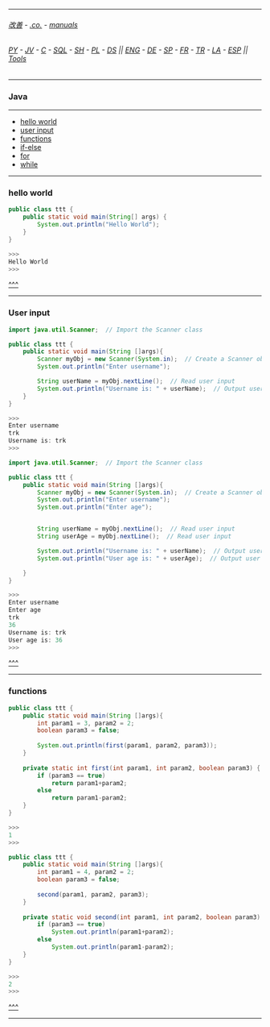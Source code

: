 
---

###### [改善](https://github.com/ttltrk/0C/blob/master/README.MD) - [.co.](https://github.com/ttltrk/PRG/blob/master/CODING.MD) - [manuals](https://github.com/ttltrk/PRG/blob/master/MAN.MD)

###### [PY](https://github.com/ttltrk/PRG/blob/master/PY/DOC/PYF/PYF.MD) - [JV](https://github.com/ttltrk/PRG/blob/master/JAVA/JAVA.MD) - [C](https://github.com/ttltrk/PRG/blob/master/C/C.MD) - [SQL](https://github.com/ttltrk/DB/blob/master/SQL/DOC/OSM/OSQLM/SQLM/SQLM.MD) - [SH](https://github.com/ttltrk/ELSE/blob/master/M/UX/UX.MD) - [PL](https://github.com/ttltrk/PRG/blob/master/PERL/PL.MD) - [DS](https://github.com/ttltrk/ELSE/blob/master/DATA/DS/DS.MD) || [ENG](https://github.com/ttltrk/ELSE/blob/master/LAN/ENG/LE.MD) - [DE](https://github.com/ttltrk/ELSE/blob/master/LAN/GER/DUO_GER.MD) - [SP](https://github.com/ttltrk/ELSE/blob/master/LAN/SP/SP.MD) - [FR](https://github.com/ttltrk/ELSE/blob/master/LAN/FR/FR.MD) - [TR](https://github.com/ttltrk/ELSE/blob/master/LAN/TR/TR.MD) - [LA](https://github.com/ttltrk/ELSE/blob/master/LAN/LATIN/LATIN.MD) - [ESP](https://github.com/ttltrk/ELSE/blob/master/LAN/ESP/ESP.MD) || [Tools](https://github.com/ttltrk/ELSE/blob/master/M/TOOLS/TOOLS.MD)

---

<h3 id='^'>Java</h3>

---

* <a href='#hw'>hello world</a></br>
* <a href='#userinput'>user input</a></br>
* <a href='#functions'>functions</a></br>
* <a href='#ifelse'>if-else</a></br>
* <a href='#for'>for</a></br>
* <a href='#while'>while</a><br>

---

<h3 id='hw'>hello world</h3>

```java
public class ttt {
    public static void main(String[] args) {
        System.out.println("Hello World");
    }
}

>>>
Hello World
>>>
```

<a href='#^'>^^^</a>

---

<h3 id='userinput'>User input</h3>

```java
import java.util.Scanner;  // Import the Scanner class

public class ttt {
    public static void main(String []args){
        Scanner myObj = new Scanner(System.in);  // Create a Scanner object
        System.out.println("Enter username");

        String userName = myObj.nextLine();  // Read user input
        System.out.println("Username is: " + userName);  // Output user input
    }
}

>>>
Enter username
trk
Username is: trk
>>>
```

```java
import java.util.Scanner;  // Import the Scanner class

public class ttt {
    public static void main(String []args){
        Scanner myObj = new Scanner(System.in);  // Create a Scanner object
        System.out.println("Enter username");
        System.out.println("Enter age");


        String userName = myObj.nextLine();  // Read user input
        String userAge = myObj.nextLine();  // Read user input

        System.out.println("Username is: " + userName);  // Output user input
        System.out.println("User age is: " + userAge);  // Output user input

    }
}

>>>
Enter username
Enter age
trk
36
Username is: trk
User age is: 36
>>>
```

<a href='#^'>^^^</a>

---

<h3 id='functions'>functions</h3>

```java
public class ttt {
    public static void main(String []args){
        int param1 = 3, param2 = 2;
        boolean param3 = false;
        
        System.out.println(first(param1, param2, param3));        
    }
    
    private static int first(int param1, int param2, boolean param3) {
        if (param3 == true)
            return param1+param2;
        else
            return param1-param2;
    }
}

>>>
1
>>>
```

```java
public class ttt {
    public static void main(String []args){
        int param1 = 4, param2 = 2;
        boolean param3 = false;
        
        second(param1, param2, param3);        
    }
    
    private static void second(int param1, int param2, boolean param3) {
        if (param3 == true)
            System.out.println(param1+param2);
        else
            System.out.println(param1-param2);
    }
}

>>>
2
>>>
```

<a href='#^'>^^^</a>

---

